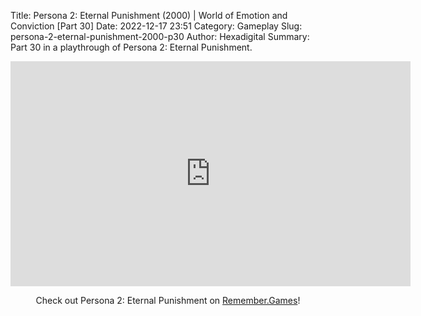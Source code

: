 Title: Persona 2: Eternal Punishment (2000) | World of Emotion and Conviction [Part 30]
Date: 2022-12-17 23:51
Category: Gameplay
Slug: persona-2-eternal-punishment-2000-p30
Author: Hexadigital
Summary: Part 30 in a playthrough of Persona 2: Eternal Punishment.

<center><iframe src="https://www.youtube.com/embed/h6cub-OkjmM?feature=oembed" allow="accelerometer; autoplay; encrypted-media; gyroscope; picture-in-picture" width="640" height="360" frameborder="0"></iframe>

Check out Persona 2: Eternal Punishment on [Remember.Games](https://remember.games/game/4628/persona-2-eternal-punishment/)!</center>

